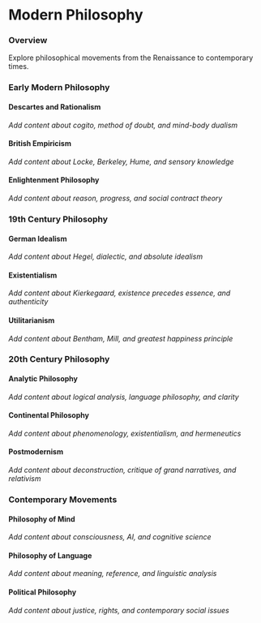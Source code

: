 # Modern Philosophy

### Overview

Explore philosophical movements from the Renaissance to contemporary times.

### Early Modern Philosophy

#### Descartes and Rationalism
*Add content about cogito, method of doubt, and mind-body dualism*

#### British Empiricism
*Add content about Locke, Berkeley, Hume, and sensory knowledge*

#### Enlightenment Philosophy
*Add content about reason, progress, and social contract theory*

### 19th Century Philosophy

#### German Idealism
*Add content about Hegel, dialectic, and absolute idealism*

#### Existentialism
*Add content about Kierkegaard, existence precedes essence, and authenticity*

#### Utilitarianism
*Add content about Bentham, Mill, and greatest happiness principle*

### 20th Century Philosophy

#### Analytic Philosophy
*Add content about logical analysis, language philosophy, and clarity*

#### Continental Philosophy
*Add content about phenomenology, existentialism, and hermeneutics*

#### Postmodernism
*Add content about deconstruction, critique of grand narratives, and relativism*

### Contemporary Movements

#### Philosophy of Mind
*Add content about consciousness, AI, and cognitive science*

#### Philosophy of Language
*Add content about meaning, reference, and linguistic analysis*

#### Political Philosophy
*Add content about justice, rights, and contemporary social issues*

